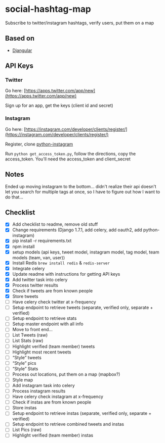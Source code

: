# social-hashtag-map
Subscribe to twitter/instagram hashtags, verify users, put them on a map

## Based on

 - [Djangular](https://github.com/TrackMaven/Djangular.git)
 
## API Keys

### Twitter

Go here: [https://apps.twitter.com/app/new](https://apps.twitter.com/app/new)

Sign up for an app, get the keys (client id and secret)

### Instagram

Go here: [https://instagram.com/developer/clients/register/](https://instagram.com/developer/clients/register/)

Register, clone [python-instagram](https://github.com/Instagram/python-instagram)

Run `python get_access_token.py`, follow the directions, copy the access_token.  You'll need the access_token and client_secret

## Notes

Ended up moving instagram to the bottom... didn't realize their api doesn't let you search for multiple tags at once, so I have to figure out how I want to do that...

## Checklist
 
 - [x] Add checklist to readme, remove old stuff
 - [x] Change requirements (Django 1.7.1, add celery, add oauth2, add python-instagram)
 - [x] pip install -r requirements.txt
 - [x] npm install
 - [x] setup models (api keys, tweet model, instagram model, tag model, team models (team, van, user))
 - [x] Install Redis `brew install redis` & `redis-server`
 - [x] Integrate celery
 - [x] Update readme with instructions for getting API keys
 - [x] Add twitter task into celery
 - [X] Process twitter results
 - [x] Check if tweets are from known people
 - [x] Store tweets
 - [ ] Have celery check twitter at x-frequency
 - [ ] Setup endpoint to retrieve tweets (separate, verified only, separate + verified)
 - [ ] Setup endpoint to retrieve stats
 - [ ] Setup master endpoint with all info
 - [ ] Move to front end...
 - [ ] List Tweets (raw)
 - [ ] List Stats (raw)
 - [ ] Highlight verified (team member) tweets
 - [ ] Highlight most recent tweets
 - [ ] “Style” tweets
 - [ ] “Style” pics
 - [ ] “Style” Stats
 - [ ] Process out locations, put them on a map (mapbox?)
 - [ ] Style map
 - [ ] Add instagram task into celery
 - [ ] Process instagram results
 - [ ] Have celery check instagram at x-frequency
 - [ ] Check if instas are from known people
 - [ ] Store instas
 - [ ] Setup endpoint to retrieve instas (separate, verified only, separate + verified)
 - [ ] Setup endpoint to retrieve combined tweets and instas
 - [ ] List Pics (raw)
 - [ ] Highlight verified (team member) instas